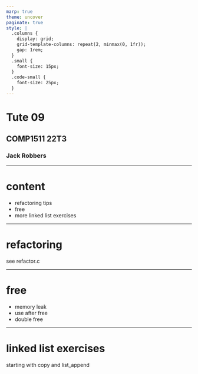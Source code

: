 ```yaml
---
marp: true
theme: uncover
paginate: true
style: |
  .columns {
    display: grid;
    grid-template-columns: repeat(2, minmax(0, 1fr));
    gap: 1rem;
  }
  .small {
    font-size: 15px;
  }
  .code-small {
    font-size: 25px;
  }
---
```


# Tute 09
## COMP1511 22T3
### Jack Robbers

---

# content

* refactoring tips
* free
* more linked list exercises

---

# refactoring

see refactor.c

---

# free

* memory leak 
* use after free
* double free

---

# linked list exercises

starting with copy and list_append